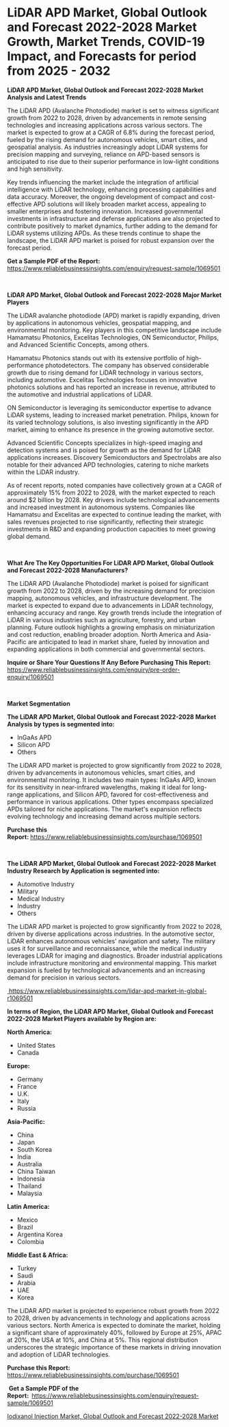 <p><h1>LiDAR APD Market, Global Outlook and Forecast 2022-2028 Market Growth, Market Trends, COVID-19 Impact, and Forecasts for period from 2025 - 2032</h1></p><p><strong>LiDAR APD Market, Global Outlook and Forecast 2022-2028 Market Analysis and Latest Trends</strong></p>
<p><p>The LiDAR APD (Avalanche Photodiode) market is set to witness significant growth from 2022 to 2028, driven by advancements in remote sensing technologies and increasing applications across various sectors. The market is expected to grow at a CAGR of 6.8% during the forecast period, fueled by the rising demand for autonomous vehicles, smart cities, and geospatial analysis. As industries increasingly adopt LiDAR systems for precision mapping and surveying, reliance on APD-based sensors is anticipated to rise due to their superior performance in low-light conditions and high sensitivity.</p><p>Key trends influencing the market include the integration of artificial intelligence with LiDAR technology, enhancing processing capabilities and data accuracy. Moreover, the ongoing development of compact and cost-effective APD solutions will likely broaden market access, appealing to smaller enterprises and fostering innovation. Increased governmental investments in infrastructure and defense applications are also projected to contribute positively to market dynamics, further adding to the demand for LiDAR systems utilizing APDs. As these trends continue to shape the landscape, the LiDAR APD market is poised for robust expansion over the forecast period.</p></p>
<p><strong>Get a Sample PDF of the Report:&nbsp;</strong> <a href="https://www.reliablebusinessinsights.com/enquiry/request-sample/1069501?utm_campaign=3004&utm_medium=2&utm_source=Github&utm_content=ia&utm_term=21032025&utm_id=lidar-apd-market-global-outlook-and-forecast-2022-2028">https://www.reliablebusinessinsights.com/enquiry/request-sample/1069501</a></p>
<p>&nbsp;</p>
<p><strong>LiDAR APD Market, Global Outlook and Forecast 2022-2028 Major Market Players</strong></p>
<p><p>The LiDAR avalanche photodiode (APD) market is rapidly expanding, driven by applications in autonomous vehicles, geospatial mapping, and environmental monitoring. Key players in this competitive landscape include Hamamatsu Photonics, Excelitas Technologies, ON Semiconductor, Philips, and Advanced Scientific Concepts, among others.</p><p>Hamamatsu Photonics stands out with its extensive portfolio of high-performance photodetectors. The company has observed considerable growth due to rising demand for LiDAR technology in various sectors, including automotive. Excelitas Technologies focuses on innovative photonics solutions and has reported an increase in revenue, attributed to the automotive and industrial applications of LiDAR.</p><p>ON Semiconductor is leveraging its semiconductor expertise to advance LiDAR systems, leading to increased market penetration. Philips, known for its varied technology solutions, is also investing significantly in the APD market, aiming to enhance its presence in the growing automotive sector.</p><p>Advanced Scientific Concepts specializes in high-speed imaging and detection systems and is poised for growth as the demand for LiDAR applications increases. Discovery Semiconductors and Spectrolabs are also notable for their advanced APD technologies, catering to niche markets within the LiDAR industry.</p><p>As of recent reports, noted companies have collectively grown at a CAGR of approximately 15% from 2022 to 2028, with the market expected to reach around $2 billion by 2028. Key drivers include technological advancements and increased investment in autonomous systems. Companies like Hamamatsu and Excelitas are expected to continue leading the market, with sales revenues projected to rise significantly, reflecting their strategic investments in R&D and expanding production capacities to meet growing global demand.</p></p>
<p>&nbsp;</p>
<p><strong>What Are The Key Opportunities For LiDAR APD Market, Global Outlook and Forecast 2022-2028 Manufacturers?</strong></p>
<p><p>The LiDAR APD (Avalanche Photodiode) market is poised for significant growth from 2022 to 2028, driven by the increasing demand for precision mapping, autonomous vehicles, and infrastructure development. The market is expected to expand due to advancements in LiDAR technology, enhancing accuracy and range. Key growth trends include the integration of LiDAR in various industries such as agriculture, forestry, and urban planning. Future outlook highlights a growing emphasis on miniaturization and cost reduction, enabling broader adoption. North America and Asia-Pacific are anticipated to lead in market share, fueled by innovation and expanding applications in both commercial and governmental sectors.</p></p>
<p><strong>Inquire or Share Your Questions If Any Before Purchasing This Report:</strong> <a href="https://www.reliablebusinessinsights.com/enquiry/pre-order-enquiry/1069501?utm_campaign=3004&utm_medium=2&utm_source=Github&utm_content=ia&utm_term=21032025&utm_id=lidar-apd-market-global-outlook-and-forecast-2022-2028">https://www.reliablebusinessinsights.com/enquiry/pre-order-enquiry/1069501</a></p>
<p>&nbsp;</p>
<p><strong>Market Segmentation</strong></p>
<p><strong>The LiDAR APD Market, Global Outlook and Forecast 2022-2028 Market Analysis by types is segmented into:</strong></p>
<p><ul><li>InGaAs APD</li><li>Silicon APD</li><li>Others</li></ul></p>
<p><p>The LiDAR APD market is projected to grow significantly from 2022 to 2028, driven by advancements in autonomous vehicles, smart cities, and environmental monitoring. It includes two main types: InGaAs APD, known for its sensitivity in near-infrared wavelengths, making it ideal for long-range applications, and Silicon APD, favored for cost-effectiveness and performance in various applications. Other types encompass specialized APDs tailored for niche applications. The market's expansion reflects evolving technology and increasing demand across multiple sectors.</p></p>
<p><strong>Purchase this Report:&nbsp;</strong><a href="https://www.reliablebusinessinsights.com/purchase/1069501?utm_campaign=3004&utm_medium=2&utm_source=Github&utm_content=ia&utm_term=21032025&utm_id=lidar-apd-market-global-outlook-and-forecast-2022-2028">https://www.reliablebusinessinsights.com/purchase/1069501</a></p>
<p>&nbsp;</p>
<p><strong>The LiDAR APD Market, Global Outlook and Forecast 2022-2028 Market Industry Research by Application is segmented into:</strong></p>
<p><ul><li>Automotive Industry</li><li>Military</li><li>Medical Industry</li><li>Industry</li><li>Others</li></ul></p>
<p><p>The LiDAR APD market is projected to grow significantly from 2022 to 2028, driven by diverse applications across industries. In the automotive sector, LiDAR enhances autonomous vehicles' navigation and safety. The military uses it for surveillance and reconnaissance, while the medical industry leverages LiDAR for imaging and diagnostics. Broader industrial applications include infrastructure monitoring and environmental mapping. This market expansion is fueled by technological advancements and an increasing demand for precision in various sectors.</p></p>
<p><a href="https://www.reliablebusinessinsights.com/lidar-apd-market-in-global-r1069501?utm_campaign=3004&utm_medium=2&utm_source=Github&utm_content=ia&utm_term=21032025&utm_id=lidar-apd-market-global-outlook-and-forecast-2022-2028">&nbsp;https://www.reliablebusinessinsights.com/lidar-apd-market-in-global-r1069501</a></p>
<p><strong>In terms of Region, the LiDAR APD Market, Global Outlook and Forecast 2022-2028 Market Players available by Region are:</strong></p>
<p>
    <p> <strong> North America: </strong>
        <ul>
            <li>United States</li>
            <li>Canada</li>
        </ul>
        </p> 
    <p> <strong> Europe: </strong>
        <ul>
            <li>Germany</li>
            <li>France</li>
            <li>U.K.</li>
            <li>Italy</li>
            <li>Russia</li>
        </ul>
        </p> 
    <p> <strong> Asia-Pacific: </strong>
        <ul>
            <li>China</li>
            <li>Japan</li>
            <li>South Korea</li>
            <li>India</li>
            <li>Australia</li>
            <li>China Taiwan</li>
            <li>Indonesia</li>
            <li>Thailand</li>
            <li>Malaysia</li>
        </ul>
        </p> 
    <p> <strong> Latin America: </strong>
        <ul>
            <li>Mexico</li>
            <li>Brazil</li>
            <li>Argentina Korea</li>
            <li>Colombia</li>
        </ul>
        </p> 
    <p> <strong> Middle East & Africa: </strong>
        <ul>
            <li>Turkey</li>
            <li>Saudi</li>
            <li>Arabia</li>
            <li>UAE</li>
            <li>Korea</li>
        </ul>
    </p>
    </p>
<p><p>The LiDAR APD market is projected to experience robust growth from 2022 to 2028, driven by advancements in technology and applications across various sectors. North America is expected to dominate the market, holding a significant share of approximately 40%, followed by Europe at 25%, APAC at 20%, the USA at 10%, and China at 5%. This regional distribution underscores the strategic importance of these markets in driving innovation and adoption of LiDAR technologies.</p></p>
<p><strong>Purchase this Report: </strong><a href="https://www.reliablebusinessinsights.com/purchase/1069501?utm_campaign=3004&utm_medium=2&utm_source=Github&utm_content=ia&utm_term=21032025&utm_id=lidar-apd-market-global-outlook-and-forecast-2022-2028">https://www.reliablebusinessinsights.com/purchase/1069501</a></p>
<p>&nbsp;<strong>Get a Sample PDF of the Report:&nbsp;&nbsp;</strong><a href="https://www.reliablebusinessinsights.com/enquiry/request-sample/1069501?utm_campaign=3004&utm_medium=2&utm_source=Github&utm_content=ia&utm_term=21032025&utm_id=lidar-apd-market-global-outlook-and-forecast-2022-2028">https://www.reliablebusinessinsights.com/enquiry/request-sample/1069501</a></p>
<p><strong></strong></p>
<p><p><a href="https://github.com/leehihkl/Market-Research-Report-List-1/blob/main/iodixanol-injection-market-global-outlook-and-forecast-2022-2028-market.md?utm_campaign=3004&utm_medium=2&utm_source=Github&utm_content=ia&utm_term=21032025&utm_id=lidar-apd-market-global-outlook-and-forecast-2022-2028">Iodixanol Injection Market, Global Outlook and Forecast 2022-2028 Market</a></p></p>